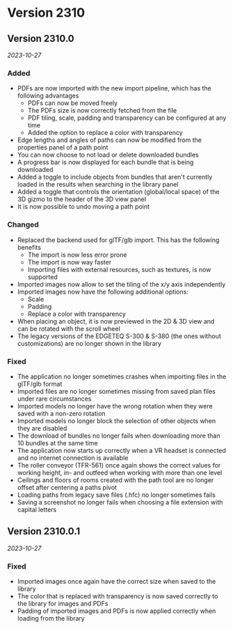 # Version 2310

## Version 2310.0
_2023-10-27_

### Added

* PDFs are now imported with the new import pipeline, which has the following advantages
    * PDFs can now be moved freely
    * The PDFs size is now correctly fetched from the file
    * PDF tiling, scale, padding and transparency can be configured at any time
    * Added the option to replace a color with transparency
* Edge lengths and angles of paths can now be modified from the properties panel of a path point
* You can now choose to not load or delete downloaded bundles
* A progress bar is now displayed for each bundle that is being downloaded
* Added a toggle to include objects from bundles that aren't currently loaded in the results when searching in the library panel
* Added a toggle that controls the orientation (global/local space) of the 3D gizmo to the header of the 3D view panel
* It is now possible to undo moving a path point

### Changed

* Replaced the backend used for glTF/glb import. This has the following benefits
    * The import is now less error prone
    * The import is now way faster
    * Importing files with external resources, such as textures, is now supported
* Imported images now allow to set the tiling of the x/y axis independently
* Imported images now have the following additional options:
    * Scale
    * Padding
    * Replace a color with transparency
* When placing an object, it is now previewed in the 2D & 3D view and can be rotated with the scroll wheel
* The legacy versions of the EDGETEQ S-300 & S-380 (the ones without customizations) are no longer shown in the library

### Fixed

* The application no longer sometimes crashes when importing files in the glTF/glb format
* Imported files are no longer sometimes missing from saved plan files under rare circumstances
* Imported models no longer have the wrong rotation when they were saved with a non-zero rotation
* Imported models no longer block the selection of other objects when they are disabled
* The download of bundles no longer fails when downloading more than 10 bundles at the same time
* The application now starts up correctly when a VR headset is connected and no internet connection is available
* The roller conveyor (TFR-561) once again shows the correct values for working height, in- and outfeed when working with more than one level
* Ceilings and floors of rooms created with the path tool are no longer offset after centering a paths pivot
* Loading paths from legacy save files (.hfc) no longer sometimes fails
* Saving a screenshot no longer fails when choosing a file extension with capital letters

## Version 2310.0.1
_2023-10-27_

### Fixed

* Imported images once again have the correct size when saved to the library
* The color that is replaced with transparency is now saved correctly to the library for images and PDFs
* Padding of imported images and PDFs is now applied correctly when loading from the library